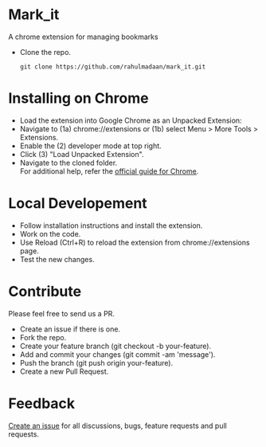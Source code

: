 # Mark_it
A chrome extension for managing bookmarks

- Clone the repo.

  ```shell
  git clone https://github.com/rahulmadaan/mark_it.git
  ```
  
# Installing on Chrome

- Load the extension into Google Chrome as an Unpacked Extension:
-  Navigate to (1a) chrome://extensions or (1b) select Menu > More Tools > Extensions.
-  Enable the (2) developer mode at top right.
-  Click (3) "Load Unpacked Extension".
-  Navigate to the cloned folder.  
  For additional help, refer the [official guide for Chrome](https://developer.chrome.com/extensions/getstarted#unpacked).
  
# Local Developement

-  Follow installation instructions and install the extension.
-  Work on the code.
-  Use Reload (Ctrl+R) to reload the extension from chrome://extensions page.
-  Test the new changes.

# Contribute

Please feel free to send us a PR.

-  Create an issue if there is one.
-  Fork the repo.
-  Create your feature branch (git checkout -b your-feature).
-  Add and commit your changes (git commit -am 'message').
-  Push the branch (git push origin your-feature).
-  Create a new Pull Request.

# Feedback
[Create an issue](https://github.com/rahulmadaan/mark_it/issues) for all discussions, bugs, feature requests and pull requests.